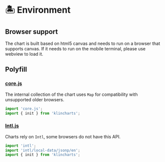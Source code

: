 # 🏝️ Environment

## Browser support

The chart is built based on html5 canvas and needs to run on a browser that supports canvas. If it needs to run on the mobile terminal, please use webview to load it.

## Polyfill

### [core.js](https://github.com/zloirock/core-js)

The internal collection of the chart uses `Map` for compatibility with unsupported older browsers.

```js
import 'core.js';
import { init } from 'klincharts';
```

### [Intl.js](https://github.com/andyearnshaw/Intl.js)

Charts rely on `Intl`, some browsers do not have this API.

```js
import 'intl';
import 'intl/local-data/jsonp/en';
import { init } from 'klincharts';
